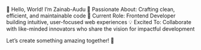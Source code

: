 👋 Hello, World! I’m Zainab-Audu
👀 Passionate About: Crafting clean, efficient, and maintainable code
🌱 Current Role: Frontend Developer building intuitive, user-focused web experiences
💡 Excited To: Collaborate with like-minded innovators who share the vision for impactful development

Let’s create something amazing together! 🚀

<!---
Zainab-Audu/Zainab-Audu is a ✨ special ✨ repository because its `README.md` (this file) appears on your GitHub profile.
You can click the Preview link to take a look at your changes.
--->
